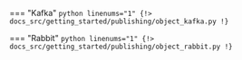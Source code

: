 === "Kafka"
    ```python linenums="1"
    {!> docs_src/getting_started/publishing/object_kafka.py !}
    ```

=== "Rabbit"
    ```python linenums="1"
    {!> docs_src/getting_started/publishing/object_rabbit.py !}
    ```
